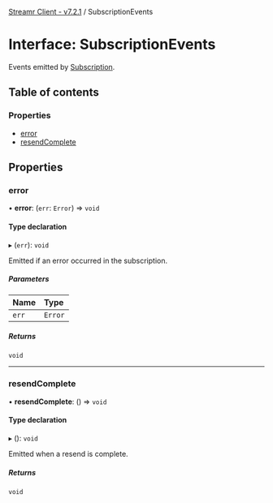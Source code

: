 [Streamr Client - v7.2.1](../README.md) / SubscriptionEvents

# Interface: SubscriptionEvents

Events emitted by [Subscription](../classes/Subscription.md).

## Table of contents

### Properties

- [error](SubscriptionEvents.md#error)
- [resendComplete](SubscriptionEvents.md#resendcomplete)

## Properties

### error

• **error**: (`err`: `Error`) => `void`

#### Type declaration

▸ (`err`): `void`

Emitted if an error occurred in the subscription.

##### Parameters

| Name | Type |
| :------ | :------ |
| `err` | `Error` |

##### Returns

`void`

___

### resendComplete

• **resendComplete**: () => `void`

#### Type declaration

▸ (): `void`

Emitted when a resend is complete.

##### Returns

`void`
